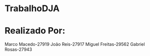 # TrabalhoDJA
 
# __Realizado Por:__
Marco Macedo-27919
João Reis-27917
Miguel Freitas-29562
Gabriel Rosas-27943
